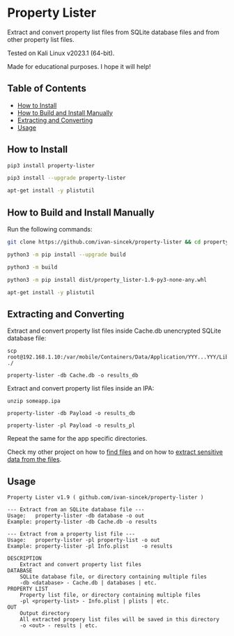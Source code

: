 # Property Lister

Extract and convert property list files from SQLite database files and from other property list files.

Tested on Kali Linux v2023.1 (64-bit).

Made for educational purposes. I hope it will help!

## Table of Contents

* [How to Install](#how-to-install)
* [How to Build and Install Manually](#how-to-build-and-install-manually)
* [Extracting and Converting](#extracting-and-converting)
* [Usage](#usage)

## How to Install

```bash
pip3 install property-lister

pip3 install --upgrade property-lister

apt-get install -y plistutil
```

## How to Build and Install Manually

Run the following commands:

```bash
git clone https://github.com/ivan-sincek/property-lister && cd property-lister

python3 -m pip install --upgrade build

python3 -m build

python3 -m pip install dist/property_lister-1.9-py3-none-any.whl

apt-get install -y plistutil
```

## Extracting and Converting

Extract and convert property list files inside Cache.db unencrypted SQLite database file:

```fundamental
scp root@192.168.1.10:/var/mobile/Containers/Data/Application/YYY...YYY/Library/Caches/com.someapp.dev/Cache.db ./

property-lister -db Cache.db -o results_db
```

Extract and convert property list files inside an IPA:

```fundamental
unzip someapp.ipa

property-lister -db Payload -o results_db

property-lister -pl Payload -o results_pl
```

Repeat the same for the app specific directories.

Check my other project on how to [find files](https://github.com/ivan-sincek/ios-penetration-testing-cheat-sheet#3-search-for-files-and-directories) and on how to [extract sensitive data from the files](https://github.com/ivan-sincek/ios-penetration-testing-cheat-sheet#4-inspect-files).

## Usage

```fundamental
Property Lister v1.9 ( github.com/ivan-sincek/property-lister )

--- Extract from an SQLite database file ---
Usage:   property-lister -db database -o out
Example: property-lister -db Cache.db -o results

--- Extract from a property list file ---
Usage:   property-lister -pl property-list -o out
Example: property-lister -pl Info.plist    -o results

DESCRIPTION
    Extract and convert property list files
DATABASE
    SQLite database file, or directory containing multiple files
    -db <database> - Cache.db | databases | etc.
PROPERTY LIST
    Property list file, or directory containing multiple files
    -pl <property-list> - Info.plist | plists | etc.
OUT
    Output directory
    All extracted propery list files will be saved in this directory
    -o <out> - results | etc.
```
